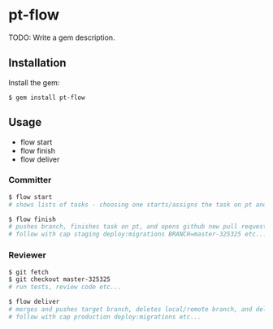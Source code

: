 # pt-flow

TODO: Write a gem description.

## Installation

Install the gem:

    $ gem install pt-flow

## Usage

- flow start
- flow finish
- flow deliver

### Committer

```bash
$ flow start
# shows lists of tasks - choosing one starts/assigns the task on pt and checks out a new branch.

$ flow finish
# pushes branch, finishes task on pt, and opens github new pull request page.
# follow with cap staging deploy:migrations BRANCH=master-325325 etc...
```

### Reviewer

```bash
$ git fetch
$ git checkout master-325325
# run tests, review code etc...

$ flow deliver
# merges and pushes target branch, deletes local/remote branch, and delivers task on pt
# follow with cap production deploy:migrations etc...
